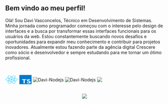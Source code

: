 ## Bem vindo ao meu perfil!

Olá! Sou Davi Vasconcelos, Técnico em Desenvolvimento de Sistemas. Minha jornada como programador começou com o interesse pelo design de interfaces e a busca por transformar essas interfaces funcionais para os usuários da web. Estou constantemente buscando novos desafios e oportunidades para expandir meu conhecimento e contribuir para projetos inovadores.
Atualmente estou fazendo parte da agência digital Crescere como sócio e desenvolvedor e sempre estudando para me tornar um ótimo profissional.  
  
##
<div>

</div>
<div style="display: inline-block"><br>
   <img align="center" alt="Davi-React" height="30" width="40" src="https://raw.githubusercontent.com/devicons/devicon/master/icons/react/react-original.svg">
  <img align="center" alt="Davi-Ts" height="30" width="40" src="https://raw.githubusercontent.com/devicons/devicon/master/icons/typescript/typescript-plain.svg">
 <img  align="center" alt="Davi-Nodejs" height="30" width="40" src="https://cdn.jsdelivr.net/gh/devicons/devicon/icons/nodejs/nodejs-original.svg">
 <img  align="center" alt="Davi-Nodejs" height="30" width="40" src="https://cdn.jsdelivr.net/npm/devicon@2.15.1/icons/wordpress/wordpress-original.svg">
 <img  align="center" alt="Davi-Nodejs" height="30" width="40" style="color: #fff;"src="https://cdn.jsdelivr.net/npm/devicon@2.15.1/icons/nextjs/nextjs-line.svg">

</div>

## 

<div align="center"> 
  <a align="center" href="https://www.linkedin.com/in/davi-vasconcelos-souza-236170234/" target="_blank"><img src="https://img.shields.io/badge/-LinkedIn-%230077B5?style=for-the-badge&logo=linkedin&logoColor=white" target="_blank"></a> 

</div>
